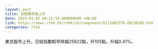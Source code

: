 ```yaml
---
layout: post
title: 日股開市後上升
date: 2023-01-05 08:21:54.000000000 +08:00
link: https://news.rthk.hk/rthk/ch/component/k2/1682570-20230105.htm
categories: rthk
---
```


東京股市上升。日經指數較早時報25822點，升105點，升幅0.41%。

